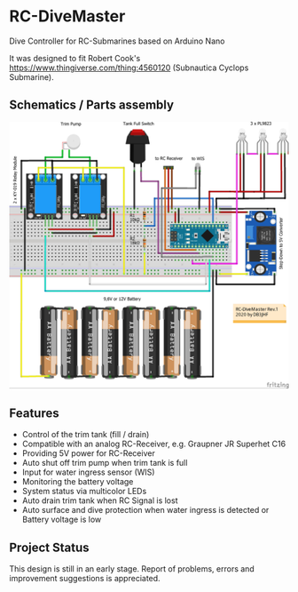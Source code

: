 # RC-DiveMaster
Dive Controller for RC-Submarines based on Arduino Nano

It was designed to fit Robert Cook's https://www.thingiverse.com/thing:4560120 (Subnautica Cyclops Submarine).

## Schematics / Parts assembly

![RC DiveMaster Assembly](RC-Divemaster.jpg)

## Features
- Control of the trim tank (fill / drain)
- Compatible with an analog RC-Receiver, e.g. Graupner JR Superhet C16
- Providing 5V power for RC-Receiver
- Auto shut off trim pump when trim tank is full
- Input for water ingress sensor (WIS)
- Monitoring the battery voltage 
- System status via multicolor LEDs
- Auto drain trim tank when RC Signal is lost
- Auto surface and dive protection when water ingress is detected or Battery voltage is low

## Project Status
This design is still in an early stage. Report of problems, errors and improvement suggestions is appreciated. 
